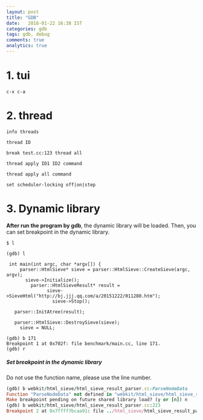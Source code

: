 ```yaml
---
layout: post
title: "GDB"
date:   2016-01-22 16:38 IST
categories: gdb
tags: gdb, debug
comments: true
analytics: true
---
```

<span/>

# 1. tui

~~~
c-x c-a
~~~
# 2. thread

~~~
info threads

thread ID

break test.cc:123 thread all

thread apply ID1 ID2 command

thread apply all command

set scheduler-locking off|on|step
~~~

# 3. Dynamic library

**After run the program by gdb**, the dynamic library will be loaded. Then, you can set breakpoint in the dynamic library.

~~~
$ l

(gdb) l

 int main(int argc, char *argv[]) {
     parser::HtmlSieve* sieve = parser::HtmlSieve::CreateSieve(argc, argv);
       sieve->Initialize();
         parser::HtmlSieveResult* result =
               sieve->SieveHtml("http://bj.jjj.qq.com/a/20151222/011280.htm");
                 sieve->Stop();

   parser::InitAtree(result);

   parser::HtmlSieve::DestroySieve(sieve);
     sieve = NULL;

(gdb) b 171
Breakpoint 1 at 0x702f: file benchmark/main.cc, line 171.
(gdb) r
~~~

##### Set breakpoint in the dynamic library

Do not use the function name, please use the line number.

~~~ruby
(gdb) b webkit/html_sieve/html_sieve_result_parser.cc:ParseNodeData    
Function "ParseNodeData" not defined in "webkit/html_sieve/html_sieve_result_parser.cc".
Make breakpoint pending on future shared library load? (y or [n]) n
(gdb) b webkit/html_sieve/html_sieve_result_parser.cc:223    
Breakpoint 2 at 0x7ffff7bcaa91: file ../html_sieve/html_sieve_result_parser.cc, line 223.
~~~

